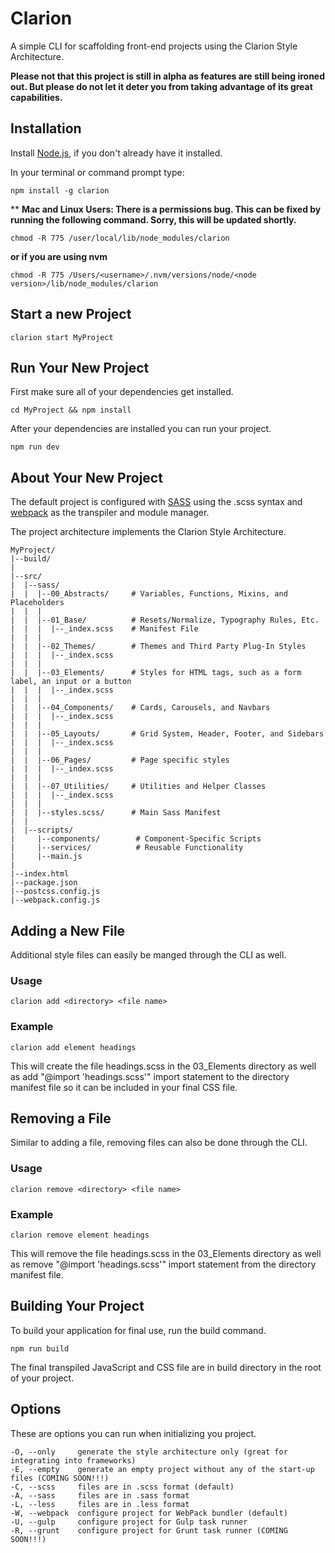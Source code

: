 # Clarion

A simple CLI for scaffolding front-end projects using the Clarion Style Architecture.

**Please not that this project is still in alpha as features are still being ironed out. But please do not let it deter you from taking advantage of its great capabilities.**

## Installation

Install [Node.js](https://nodejs.org/en/), if you don't already have it installed.

In your terminal or command prompt type:

    npm install -g clarion

** **Mac and Linux Users: There is a permissions bug. This can be fixed by running the following command. Sorry, this will be updated shortly.**

    chmod -R 775 /user/local/lib/node_modules/clarion

**or if you are using nvm**

    chmod -R 775 /Users/<username>/.nvm/versions/node/<node version>/lib/node_modules/clarion

## Start a new Project
    clarion start MyProject


## Run Your New Project
First make sure all of your dependencies get installed.

    cd MyProject && npm install

After your dependencies are installed you can run your project.

    npm run dev

## About Your New Project

The default project is configured with [SASS](http://sass-lang.com/) using the .scss syntax and [webpack](https://webpack.js.org/) as the transpiler and module manager.

The project architecture implements the Clarion Style Architecture.

    MyProject/
    |--build/
    |
    |--src/
    |  |--sass/
    |  |  |--00_Abstracts/     # Variables, Functions, Mixins, and Placeholders
    |  |  |
    |  |  |--01_Base/          # Resets/Normalize, Typography Rules, Etc.
    |  |  |  |--_index.scss    # Manifest File
    |  |  |
    |  |  |--02_Themes/        # Themes and Third Party Plug-In Styles
    |  |  |  |--_index.scss
    |  |  |
    |  |  |--03_Elements/      # Styles for HTML tags, such as a form label, an input or a button
    |  |  |  |--_index.scss
    |  |  |
    |  |  |--04_Components/    # Cards, Carousels, and Navbars
    |  |  |  |--_index.scss 
    |  |  |  
    |  |  |--05_Layouts/       # Grid System, Header, Footer, and Sidebars
    |  |  |  |--_index.scss
    |  |  |
    |  |  |--06_Pages/         # Page specific styles
    |  |  |  |--_index.scss
    |  |  |
    |  |  |--07_Utilities/     # Utilities and Helper Classes
    |  |  |  |--_index.scss
    |  |  |
    |  |  |--styles.scss/      # Main Sass Manifest
    |  |
    |  |--scripts/
    |     |--components/        # Component-Specific Scripts
    |     |--services/          # Reusable Functionality
    |     |--main.js
    |   
    |--index.html
    |--package.json
    |--postcss.config.js
    |--webpack.config.js

## Adding a New File

Additional style files can easily be manged through the CLI as well.

### Usage

    clarion add <directory> <file name>

### Example

    clarion add element headings

This will create the file headings.scss in the 03_Elements directory as well as add "@import 'headings.scss'" import statement to the directory manifest file so it can be included in your final CSS file.

## Removing a File

Similar to adding a file, removing files can also be done through the CLI.

### Usage

    clarion remove <directory> <file name>

### Example

    clarion remove element headings

This will remove the file headings.scss in the 03_Elements directory as well as remove "@import 'headings.scss'" import statement from the directory manifest file.

## Building Your Project

To build your application for final use, run the build command.

    npm run build

The final transpiled JavaScript and CSS file are in build directory in the root of your project.

## Options

These are options you can run when initializing you project.

    -O, --only     generate the style architecture only (great for integrating into frameworks)
    -E, --empty    generate an empty project without any of the start-up files (COMING SOON!!!)
    -C, --scss     files are in .scss format (default)
    -A, --sass     files are in .sass format
    -L, --less     files are in .less format
    -W, --webpack  configure project for WebPack bundler (default)
    -U, --gulp     configure project for Gulp task runner
    -R, --grunt    configure project for Grunt task runner (COMING SOON!!!)
